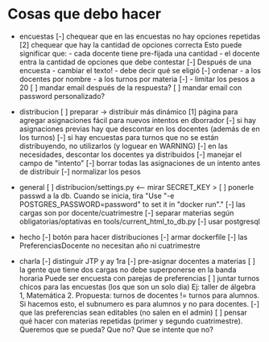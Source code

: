 Cosas que debo hacer
====================

* encuestas
    [-] chequear que en las encuestas no hay opciones repetidas
    [2] chequear que hay la cantidad de opciones correcta
        Esto puede significar que:
          - cada docente tiene pre-fijada una cantidad
          - el docente entra la cantidad de opciones que debe contestar
    [-] Después de una encuesta
        - cambiar el texto!
        - debe decir qué se eligió
    [-] ordenar
        - a los docentes por nombre
        - a los turnos por materia
    [-] - limitar los pesos a 20
    [ ] mandar email después de la respuesta?
    [ ] mandar email con password personalizado?

* distribucion
    [ ] preparar -> distribuir más dinámico
    [1] página para agregar asignaciones fácil para nuevos intentos en dborrador
    [-] si hay asignaciones previas hay que descontar en los docentes (además de en los turnos)
    [-] si hay encuestas para turnos que no se están distribuyendo, no utilizarlos (y loguear en WARNING)
    [-] en las necesidades, descontar los docentes ya distribuidos
    [-] manejar el campo de "intento"
    [-] borrar todas las asignaciones de un intento antes de distribuir
    [-] normalizar los pesos

* general
    [ ] distribucion/settings.py <-- mirar SECRET_KEY >
    [ ] ponerle passwd a la db. Cuando se inicia, tira
        "Use "-e POSTGRES_PASSWORD=password" to set it in "docker run"."
    [-] las cargas son por docente/cuatrimestre
    [-] separar materias según obligatorias/optativas en tools/current_html_to_db.py
    [-] usar postgresql

* hecho
    [-] botón para hacer distribuciones
    [-] armar dockerfile
    [-] las PreferenciasDocente no necesitan año ni cuatrimestre

* charla
    [-] distinguir JTP y ay 1ra
    [-] pre-asignar docentes a materias
    [ ] la gente que tiene dos cargas no debe superponerse en la banda horaria
        Puede ser encuesta con parejas de preferencias
    [ ] juntar turnos chicos para las encuestas (los que son un solo dia)
        Ej: taller de álgebra 1, Matemática 2.
        Propuesta: turnos de docentes != turnos para alumnos.
                    Si hacemos esto, el subnumero es para alumnos y no para docentes.
    [-] que las preferencias sean editables (no salen en el admin)
    [ ] pensar qué hacer con materias repetidas (primer y segundo cuatrimestre). Queremos que se pueda? Que no? Que se intente que no?
